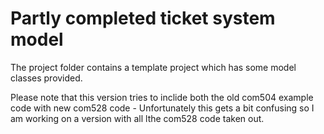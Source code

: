 
# Partly completed ticket system model

The project folder contains a template project which has some model classes provided. 

Please note that this version tries to inclide both the old com504 example code with new com528 code - Unfortunately this gets a bit confusing so I am working on a version with all lthe com528 code taken out. 



